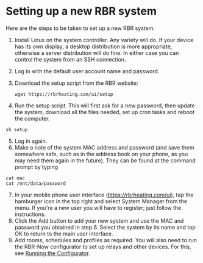 # Setting up a new RBR system #

Here are the steps to be taken to set up a new RBR system.

1. Install Linux on the system controller. Any variety will do. If your device has its own display, a desktop distribution is more appropriate, otherwise a server distribution will do fine. In either case you can control the system from an SSH connection.
2. Log in with the default user account name and password.
3. Download the setup script from the RBR website:

   ```
   wget https://rbrheating.com/ui/setup
   ```

4. Run the setup script. This will first ask for a new password, then update the system, download all the files needed, set up cron tasks and reboot the computer.

```
sh setup
```

5. Log in again.
6. Make a note of the system MAC address and password (and save them somewhere safe, such as in the address book on your phone, as you may need them again in the future). They can be found at the command prompt by typing

```
cat mac
cat /mnt/data/password
```
7. In your mobile phone user interface (https://rbrheating.com/ui), tap the hamburger icon in the top right and select System Manager from the menu. If you're a new user you will have to register; just follow the instructions.
8. Click the Add button to add your new system and use the MAC and password you obtained in step 6. Select the system by its name and tap OK to return to the main user interface.
9. Add rooms, schedules and profiles as required. You will also need to run the RBR-Now configurator to set up relays and other devices.
 For this, see [Running the Configurator](configurator.md).

